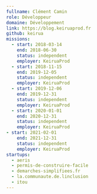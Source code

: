 ```yaml
---
fullname: Clément Camin
role: Développeur
domaine: Développement
link: https://blog.keiruaprod.fr
github: keirua
missions:
  - start: 2018-03-14
    end: 2018-06-30
    status: independent
    employer: KeiruaProd
  - start: 2018-11-15
    end: 2019-12-05
    status: independent
    employer: KeiruaProd
  - start: 2019-12-06
    end: 2019-12-31
    status: independent
    employer: KeiruaProd
  - start: 2020-01-01
    end: 2020-12-31
    status: independent
    employer: KeiruaProd
- start: 2021-02-01
    end: 2021-12-31
    status: independent
    employer: KeiruaProd
startups:
  - aeris
  - permis-de-construire-facile
  - demarches-simplifiees.fr
  - la.communaute.de.linclusion
  - itou
---
```


